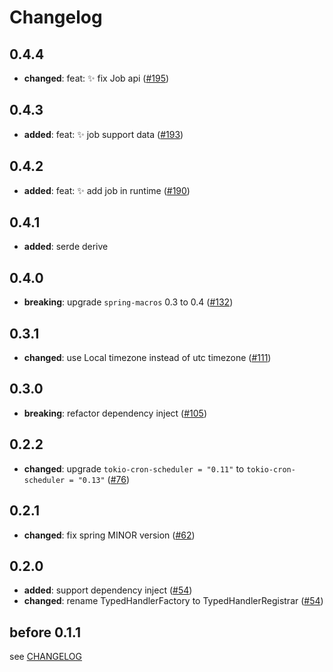 # Changelog

## 0.4.4

- **changed**: feat: ✨ fix Job api ([#195])

[#195]: https://github.com/spring-rs/spring-rs/pull/195

## 0.4.3

- **added**: feat: ✨ job support data ([#193])

[#193]: https://github.com/spring-rs/spring-rs/pull/193

## 0.4.2

- **added**: feat: ✨ add job in runtime ([#190])

[#190]: https://github.com/spring-rs/spring-rs/pull/190

## 0.4.1

- **added**: serde derive

## 0.4.0

- **breaking**: upgrade `spring-macros` 0.3 to 0.4 ([#132])

[#132]: https://github.com/spring-rs/spring-rs/pull/132

## 0.3.1

- **changed**: use Local timezone instead of utc timezone ([#111])

[#111]: https://github.com/spring-rs/spring-rs/pull/111

## 0.3.0

- **breaking**: refactor dependency inject ([#105])

[#105]: https://github.com/spring-rs/spring-rs/pull/105

## 0.2.2

- **changed**: upgrade `tokio-cron-scheduler = "0.11"` to `tokio-cron-scheduler = "0.13"` ([#76])

[#76]: https://github.com/spring-rs/spring-rs/pull/76

## 0.2.1

- **changed**: fix spring MINOR version ([#62])

[#62]: https://github.com/spring-rs/spring-rs/pull/62

## 0.2.0

- **added**: support dependency inject ([#54])
- **changed**: rename TypedHandlerFactory to TypedHandlerRegistrar ([#54])

[#54]: https://github.com/spring-rs/spring-rs/pull/54

## before 0.1.1

see [CHANGELOG](../CHANGELOG.md)